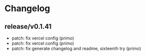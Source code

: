 # Changelog

## release/v0.1.41
* patch: fix vercel config (primo)
* patch: fix vercel config (primo)
* patch: fix generate changelog and readme, sixteenth try (primo)
